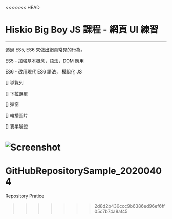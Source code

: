 <<<<<<< HEAD
# Hiskio Big Boy JS 課程 - 網頁 UI 練習

---

透過 ES5, ES6 來做出網頁常見的行為。

ES5 - 加強基本概念，語法，DOM 應用

ES6 - 改用現代 ES6 語法， 模組化 JS

[] 導覽列

[] 下拉選單

[] 彈窗

[] 輪播圖片

[] 表單驗證

![Screenshot](https://github.com/kuanhsuh/bbcc-js-course-es5-es6/blob/master/screenshot.png)
=======
# GitHubRepositorySample_20200404
Repository Pratice
>>>>>>> 2d8d2b430ccc9b6386ed96ef6ff05c7b74a8af45
